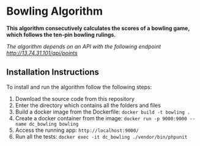 # Bowling Algorithm
**This algorithm consecutively calculates the scores of a bowling game, which follows the ten-pin bowling rulings.**

*The algorithm depends on an API with the following endpoint http://13.74.31.101/api/points*

## Installation Instructions
To install and run the algorithm follow the following steps:
1. Download the source code from this repository
2. Enter the directory which contains all the folders and files
3. Build a docker image from the Dockerfile: `docker build -t bowling .`
4. Create a docker container from the image: `docker run -p 9000:9000 --name dc_bowling bowling`
5. Access the running app: `http://localhost:9000/`
6. Run all the tests: `docker exec -it dc_bowling ./vendor/bin/phpunit`